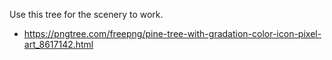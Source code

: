 Use this tree for the scenery to work.
- https://pngtree.com/freepng/pine-tree-with-gradation-color-icon-pixel-art_8617142.html
